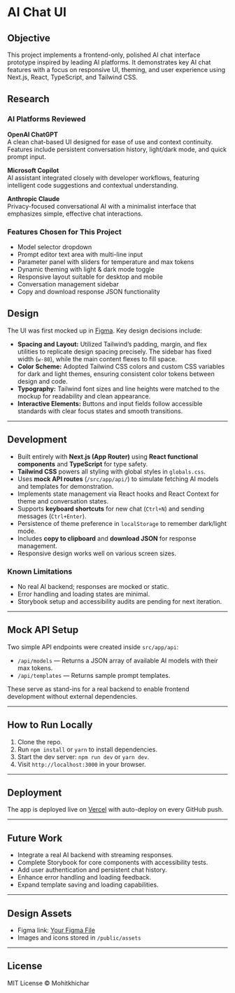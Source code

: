 # AI Chat UI

## Objective
This project implements a frontend-only, polished AI chat interface prototype inspired by leading AI platforms. It demonstrates key AI chat features with a focus on responsive UI, theming, and user experience using Next.js, React, TypeScript, and Tailwind CSS.

## Research

### AI Platforms Reviewed

**OpenAI ChatGPT**  
  A clean chat-based UI designed for ease of use and context continuity. Features include persistent conversation history, light/dark mode, and quick prompt input.

**Microsoft Copilot**  
  AI assistant integrated closely with developer workflows, featuring intelligent code suggestions and contextual understanding.

**Anthropic Claude**  
  Privacy-focused conversational AI with a minimalist interface that emphasizes simple, effective chat interactions.

### Features Chosen for This Project

- Model selector dropdown  
- Prompt editor text area with multi-line input  
- Parameter panel with sliders for temperature and max tokens  
- Dynamic theming with light & dark mode toggle  
- Responsive layout suitable for desktop and mobile  
- Conversation management sidebar  
- Copy and download response JSON functionality


## Design

The UI was first mocked up in [Figma]([https://www.figma.com/file/your-design-link](https://www.figma.com/design/YAqvoixTqT53NRs1auTs1C/AI-Chat-UI-Mockup?node-id=0-1&p=f&t=iPzJiDepiLy1c0JE-0)). Key design decisions include:

- **Spacing and Layout:** Utilized Tailwind’s padding, margin, and flex utilities to replicate design spacing precisely. The sidebar has fixed width (`w-80`), while the main content flexes to fill space.
- **Color Scheme:** Adopted Tailwind CSS colors and custom CSS variables for dark and light themes, ensuring consistent color tokens between design and code.
- **Typography:** Tailwind font sizes and line heights were matched to the mockup for readability and clean appearance.
- **Interactive Elements:** Buttons and input fields follow accessible standards with clear focus states and smooth transitions.

---

## Development

- Built entirely with **Next.js (App Router)** using **React functional components** and **TypeScript** for type safety.
- **Tailwind CSS** powers all styling with global styles in `globals.css`.
- Uses **mock API routes** (`/src/app/api/`) to simulate fetching AI models and templates for demonstration.
- Implements state management via React hooks and React Context for theme and conversation states.
- Supports **keyboard shortcuts** for new chat (`Ctrl+N`) and sending messages (`Ctrl+Enter`).
- Persistence of theme preference in `localStorage` to remember dark/light mode.
- Includes **copy to clipboard** and **download JSON** for response management.
- Responsive design works well on various screen sizes.
  
### Known Limitations

- No real AI backend; responses are mocked or static.
- Error handling and loading states are minimal.
- Storybook setup and accessibility audits are pending for next iteration.

---

## Mock API Setup

Two simple API endpoints were created inside `src/app/api`:

- `/api/models` — Returns a JSON array of available AI models with their max tokens.
- `/api/templates` — Returns sample prompt templates.

These serve as stand-ins for a real backend to enable frontend development without external dependencies.

---

## How to Run Locally

1. Clone the repo.  
2. Run `npm install` or `yarn` to install dependencies.  
3. Start the dev server: `npm run dev` or `yarn dev`.  
4. Visit `http://localhost:3000` in your browser.

---

## Deployment

The app is deployed live on [Vercel](https://ai-chat-ui-ashy.vercel.app) with auto-deploy on every GitHub push.

---

## Future Work

- Integrate a real AI backend with streaming responses.  
- Complete Storybook for core components with accessibility tests.  
- Add user authentication and persistent chat history.  
- Enhance error handling and loading feedback.  
- Expand template saving and loading capabilities.

---

## Design Assets

- Figma link: [Your Figma File]([https://www.figma.com/file/your-design-link](https://www.figma.com/design/YAqvoixTqT53NRs1auTs1C/AI-Chat-UI-Mockup?node-id=0-1&m=dev&t=eXGAEHItwoLBPArD-1))  
- Images and icons stored in `/public/assets`

---

## License

MIT License © Mohitkhichar
